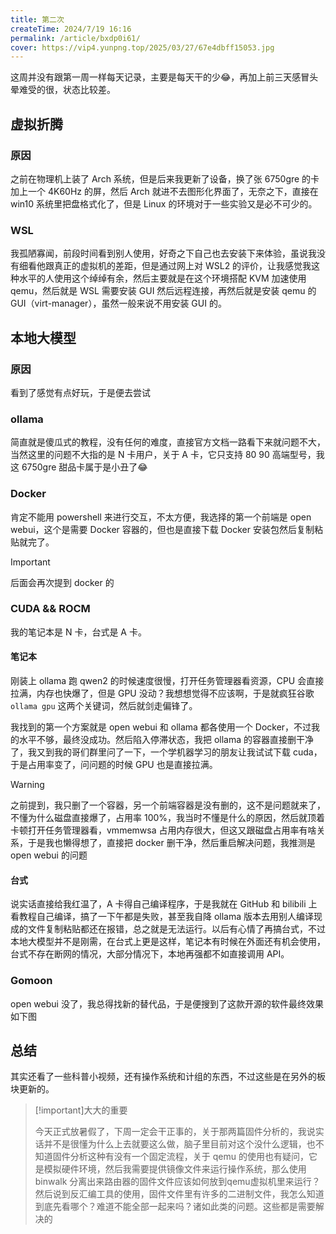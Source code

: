 ```yaml
---
title: 第二次
createTime: 2024/7/19 16:16
permalink: /article/bxdp0i61/
cover: https://vip4.yunpng.top/2025/03/27/67e4dbff15053.jpg
---
```

这周并没有跟第一周一样每天记录，主要是每天干的少:joy:，再加上前三天感冒头晕难受的很，状态比较差。

## 虚拟折腾

### 原因

之前在物理机上装了 Arch 系统，但是后来我更新了设备，换了张 6750gre 的卡加上一个 4K60Hz 的屏，然后 Arch 就进不去图形化界面了，无奈之下，直接在 win10 系统里把盘格式化了，但是 Linux 的环境对于一些实验又是必不可少的。

### WSL

我孤陋寡闻，前段时间看到别人使用，好奇之下自己也去安装下来体验，虽说我没有细看他跟真正的虚拟机的差距，但是通过网上对 WSL2 的评价，让我感觉我这种水平的人使用这个绰绰有余，然后主要就是在这个环境搭配 KVM 加速使用 qemu，然后就是 WSL 需要安装 GUI 然后远程连接，再然后就是安装 qemu 的 GUI（virt-manager），虽然一般来说不用安装 GUI 的。

## 本地大模型

### 原因

看到了感觉有点好玩，于是便去尝试

### ollama

简直就是傻瓜式的教程，没有任何的难度，直接官方文档一路看下来就问题不大，当然这里的问题不大指的是 N 卡用户，关于 A 卡，它只支持 80 90 高端型号，我这 6750gre 甜品卡属于是小丑了:joy:

### Docker

肯定不能用 powershell 来进行交互，不太方便，我选择的第一个前端是 open webui，这个是需要 Docker 容器的，但也是直接下载 Docker 安装包然后复制粘贴就完了。

> [!important]
>
> 后面会再次提到 docker 的

### CUDA && ROCM

我的笔记本是 N 卡，台式是 A 卡。

#### 笔记本

刚装上 ollama 跑 qwen2 的时候速度很慢，打开任务管理器看资源，CPU 会直接拉满，内存也快爆了，但是 GPU 没动？我想想觉得不应该啊，于是就疯狂谷歌 `ollama gpu` 这两个关键词，然后就剑走偏锋了。

我找到的第一个方案就是 open webui 和 ollama 都各使用一个 Docker，不过我的水平不够，最终没成功。然后陷入停滞状态，我把 ollama 的容器直接删干净了，我又到我的哥们群里问了一下，一个学机器学习的朋友让我试试下载 cuda，于是占用率变了，问问题的时候 GPU 也是直接拉满。

> [!warning]
>
> 之前提到，我只删了一个容器，另一个前端容器是没有删的，这不是问题就来了，不懂为什么磁盘直接爆了，占用率 100%，我当时不懂是什么的原因，然后就顶着卡顿打开任务管理器看，vmmemwsa 占用内存很大，但这又跟磁盘占用率有啥关系，于是我也懒得想了，直接把 docker 删干净，然后重启解决问题，我推测是 open webui 的问题

#### 台式

说实话直接给我红温了，A 卡得自己编译程序，于是我就在 GitHub 和 bilibili 上看教程自己编译，搞了一下午都是失败，甚至我自降 ollama 版本去用别人编译现成的文件复制粘贴都还在报错，总之就是无法运行。以后有心情了再搞台式，不过本地大模型并不是刚需，在台式上更是这样，笔记本有时候在外面还有机会使用，台式不存在断网的情况，大部分情况下，本地再强都不如直接调用 API。

### Gomoon

open webui 没了，我总得找新的替代品，于是便搜到了这款开源的软件最终效果如下图

## 总结

其实还看了一些科普小视频，还有操作系统和计组的东西，不过这些是在另外的板块更新的。

> [!important]大大的重要
>
> 今天正式放暑假了，下周一定会干正事的，关于那两篇固件分析的，我说实话并不是很懂为什么上去就要这么做，脑子里目前对这个没什么逻辑，也不知道固件分析这种有没有一个固定流程，关于 qemu 的使用也有疑问，它是模拟硬件环境，然后我需要提供镜像文件来运行操作系统，那么使用 binwalk 分离出来路由器的固件文件应该如何放到qemu虚拟机里来运行？然后说到反汇编工具的使用，固件文件里有许多的二进制文件，我怎么知道到底先看哪个？难道不能全部一起来吗？诸如此类的问题。这些都是需要解决的